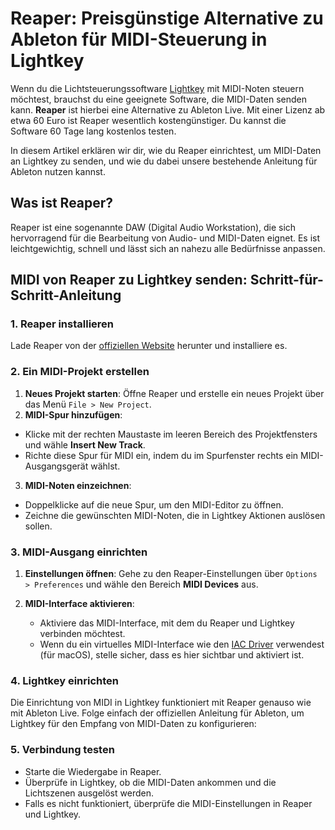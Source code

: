 # Reaper: Preisgünstige Alternative zu Ableton für MIDI-Steuerung in Lightkey

Wenn du die Lichtsteuerungssoftware [Lightkey](https://lightkeyapp.com/de) mit MIDI-Noten steuern möchtest, brauchst du eine geeignete Software, die MIDI-Daten senden kann. **Reaper** ist hierbei eine Alternative zu Ableton Live. Mit einer Lizenz ab etwa 60 Euro ist Reaper wesentlich kostengünstiger. Du kannst die Software 60 Tage lang kostenlos testen.

In diesem Artikel erklären wir dir, wie du Reaper einrichtest, um MIDI-Daten an Lightkey zu senden, und wie du dabei unsere bestehende Anleitung für Ableton nutzen kannst.

## Was ist Reaper?

Reaper ist eine sogenannte DAW (Digital Audio Workstation), die sich hervorragend für die Bearbeitung von Audio- und MIDI-Daten eignet. Es ist leichtgewichtig, schnell und lässt sich an nahezu alle Bedürfnisse anpassen.

## MIDI von Reaper zu Lightkey senden: Schritt-für-Schritt-Anleitung

### 1. **Reaper installieren**

Lade Reaper von der [offiziellen Website](https://www.reaper.fm/) herunter und installiere es.


### 2. **Ein MIDI-Projekt erstellen**

1. **Neues Projekt starten**: Öffne Reaper und erstelle ein neues Projekt über das Menü `File > New Project`.
2. **MIDI-Spur hinzufügen**:
  - Klicke mit der rechten Maustaste im leeren Bereich des Projektfensters und wähle **Insert New Track**.
  - Richte diese Spur für MIDI ein, indem du im Spurfenster rechts ein MIDI-Ausgangsgerät wählst.
3. **MIDI-Noten einzeichnen**:
  - Doppelklicke auf die neue Spur, um den MIDI-Editor zu öffnen.
  - Zeichne die gewünschten MIDI-Noten, die in Lightkey Aktionen auslösen sollen.

### 3. **MIDI-Ausgang einrichten**

1. **Einstellungen öffnen**:
   Gehe zu den Reaper-Einstellungen über `Options > Preferences` und wähle den Bereich **MIDI Devices** aus.

2. **MIDI-Interface aktivieren**:
   - Aktiviere das MIDI-Interface, mit dem du Reaper und Lightkey verbinden möchtest.
   - Wenn du ein virtuelles MIDI-Interface wie den [IAC Driver](https://support.apple.com/en-us/HT201840) verwendest (für macOS), stelle sicher, dass es hier sichtbar und aktiviert ist.

### 4. **Lightkey einrichten**

Die Einrichtung von MIDI in Lightkey funktioniert mit Reaper genauso wie mit Ableton Live. Folge einfach der offiziellen Anleitung für Ableton, um Lightkey für den Empfang von MIDI-Daten zu konfigurieren:

### 5. **Verbindung testen**

- Starte die Wiedergabe in Reaper.
- Überprüfe in Lightkey, ob die MIDI-Daten ankommen und die Lichtszenen ausgelöst werden.
- Falls es nicht funktioniert, überprüfe die MIDI-Einstellungen in Reaper und Lightkey.
